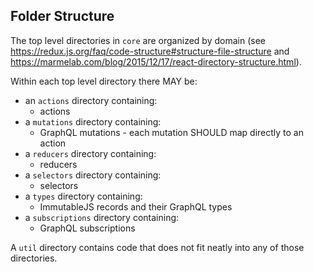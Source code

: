 ## Folder Structure

The top level directories in `core` are organized by domain
(see https://redux.js.org/faq/code-structure#structure-file-structure and https://marmelab.com/blog/2015/12/17/react-directory-structure.html).

Within each top level directory there MAY be:
* an `actions` directory containing:
  * actions
* a `mutations` directory containing:
  * GraphQL mutations - each mutation SHOULD map directly to an action
* a `reducers` directory containing:
  * reducers
* a `selectors` directory containing:
  * selectors
* a `types` directory containing:
  * ImmutableJS records and their GraphQL types
* a `subscriptions` directory containing:
  * GraphQL subscriptions

A `util` directory contains code that does not fit neatly into any of those directories.
